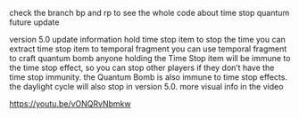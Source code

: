 check the branch bp and rp to see the whole code about time stop quantum future update


version 5.0 update information
hold time stop item to stop the time
you can extract time stop item to temporal fragment
you can use temporal fragment to craft quantum bomb
anyone holding the Time Stop item will be immune to the time stop effect, so you can stop other players if they don’t have the time stop immunity.
the Quantum Bomb is also immune to time stop effects.
the daylight cycle will also stop in version 5.0.
more visual info in the video

https://youtu.be/vONQRvNbmkw
